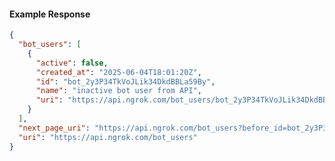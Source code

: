 <!-- Code generated for API Clients. DO NOT EDIT. -->

#### Example Response

```json
{
  "bot_users": [
    {
      "active": false,
      "created_at": "2025-06-04T18:01:20Z",
      "id": "bot_2y3P34TkVoJLik34DkdBBLa59By",
      "name": "inactive bot user from API",
      "uri": "https://api.ngrok.com/bot_users/bot_2y3P34TkVoJLik34DkdBBLa59By"
    }
  ],
  "next_page_uri": "https://api.ngrok.com/bot_users?before_id=bot_2y3P34TkVoJLik34DkdBBLa59By&limit=1",
  "uri": "https://api.ngrok.com/bot_users"
}
```
